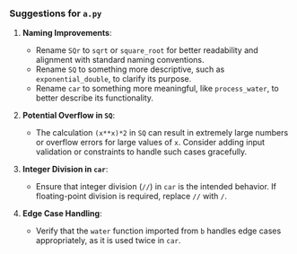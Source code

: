 ### Suggestions for `a.py`

1. **Naming Improvements**:  
   - Rename `SQr` to `sqrt` or `square_root` for better readability and alignment with standard naming conventions.  
   - Rename `SQ` to something more descriptive, such as `exponential_double`, to clarify its purpose.  
   - Rename `car` to something more meaningful, like `process_water`, to better describe its functionality.  

2. **Potential Overflow in `SQ`**:  
   - The calculation `(x**x)*2` in `SQ` can result in extremely large numbers or overflow errors for large values of `x`. Consider adding input validation or constraints to handle such cases gracefully.  

3. **Integer Division in `car`**:  
   - Ensure that integer division (`//`) in `car` is the intended behavior. If floating-point division is required, replace `//` with `/`.  

4. **Edge Case Handling**:  
   - Verify that the `water` function imported from `b` handles edge cases appropriately, as it is used twice in `car`.

